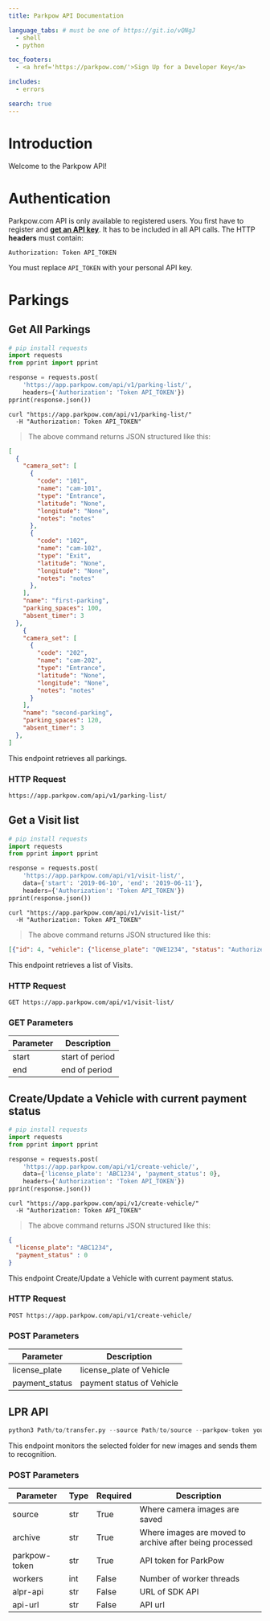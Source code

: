 ```yaml
---
title: Parkpow API Documentation

language_tabs: # must be one of https://git.io/vQNgJ
  - shell
  - python

toc_footers:
  - <a href='https://parkpow.com/'>Sign Up for a Developer Key</a>

includes:
  - errors

search: true
---
```


# Introduction

Welcome to the Parkpow API!

# Authentication

Parkpow.com API is only available to registered users. You first have to register and **[get an API key](https://app.parkpow.com/accounts/token/)**. It has to be included in all API calls. The HTTP **headers** must contain:

`Authorization: Token API_TOKEN`

<aside class="notice">
You must replace <code>API_TOKEN</code> with your personal API key.
</aside>

# Parkings

## Get All Parkings

```python
# pip install requests
import requests
from pprint import pprint

response = requests.post(
    'https://app.parkpow.com/api/v1/parking-list/',
    headers={'Authorization': 'Token API_TOKEN'})
pprint(response.json())
```

```shell
curl "https://app.parkpow.com/api/v1/parking-list/"
  -H "Authorization: Token API_TOKEN"
```

> The above command returns JSON structured like this:

```json
[
  {
    "camera_set": [
      {
        "code": "101",
        "name": "cam-101",
        "type": "Entrance",
        "latitude": "None",
        "longitude": "None",
        "notes": "notes"
      },
      {
        "code": "102",
        "name": "cam-102",
        "type": "Exit",
        "latitude": "None",
        "longitude": "None",
        "notes": "notes"
      },
    ], 
    "name": "first-parking",
    "parking_spaces": 100,
    "absent_timer": 3
  },
    {
    "camera_set": [
      {
        "code": "202",
        "name": "cam-202",
        "type": "Entrance",
        "latitude": "None",
        "longitude": "None",
        "notes": "notes"
      }
    ], 
    "name": "second-parking",
    "parking_spaces": 120,
    "absent_timer": 3
  },
]
```

This endpoint retrieves all parkings.

### HTTP Request

`https://app.parkpow.com/api/v1/parking-list/`


## Get a Visit list


```python
# pip install requests
import requests
from pprint import pprint

response = requests.post(
    'https://app.parkpow.com/api/v1/visit-list/',
    data={'start': '2019-06-10', 'end': '2019-06-11'},
    headers={'Authorization': 'Token API_TOKEN'})
pprint(response.json())
```

```shell
curl "https://app.parkpow.com/api/v1/visit-list/"
  -H "Authorization: Token API_TOKEN"
```


> The above command returns JSON structured like this:

```json
[{"id": 4, "vehicle": {"license_plate": "QWE1234", "status": "Authorized"}, "start_cam": {"code": "101", "name": "cam-101", "type": "Entrance", "latitude": "None", "longitude": "None", "notes": "notes"}, "end_cam": {"code": "102", "name": "cam-102", "type": "Exit", "latitude": "None", "longitude": "None", "notes": "notes"}, "start_img": "example.com/aaw1108_9YG0bJS.JPG", "end_img": "example.com/aaw1108_D5DiEqD.JPG", "duration": 4.0, "start_date": "2019-06-08T15:40:19.419745", "start_prediction": {"box": {"xmax": 257, "xmin": 166, "ymax": 260, "ymin": 223}, "plate": "ch102tc", "score": 0.853, "dscore": 0.936}, "end_date": "2019-06-09T15:40:19.419745", "end_prediction": "None"}]
```

This endpoint retrieves a list of Visits.

### HTTP Request

`GET https://app.parkpow.com/api/v1/visit-list/`

### GET Parameters

Parameter | Description
--------- | -----------
start | start of period
end | end of period

## Create/Update a Vehicle with current payment status


```python
# pip install requests
import requests
from pprint import pprint

response = requests.post(
    'https://app.parkpow.com/api/v1/create-vehicle/',
    data={'license_plate': 'ABC1234', 'payment_status': 0},
    headers={'Authorization': 'Token API_TOKEN'})
pprint(response.json())
```

```shell
curl "https://app.parkpow.com/api/v1/create-vehicle/"
  -H "Authorization: Token API_TOKEN"
```

> The above command returns JSON structured like this:

```json
{
  "license_plate": "ABC1234",
  "payment_status" : 0
}
```

This endpoint Create/Update a Vehicle with current payment status.

### HTTP Request

`POST https://app.parkpow.com/api/v1/create-vehicle/`

### POST Parameters

Parameter | Description
--------- | -----------
license_plate | license_plate of Vehicle
payment_status | payment status of Vehicle


## LPR API

```python
python3 Path/to/transfer.py --source Path/to/source --parkpow-token yourtoken --archive Path/to/archive
```

This endpoint monitors the selected folder for new images and sends them to recognition.

### POST Parameters

Parameter | Type | Required | Description
--------- | ---- | -------- | -----------
source | str | True | Where camera images are saved
archive | str | True | Where images are moved to archive after being processed
parkpow-token | str | True | API token for ParkPow
workers | int | False | Number of worker threads
alpr-api | str | False | URL of SDK API
api-url | str | False | API url

